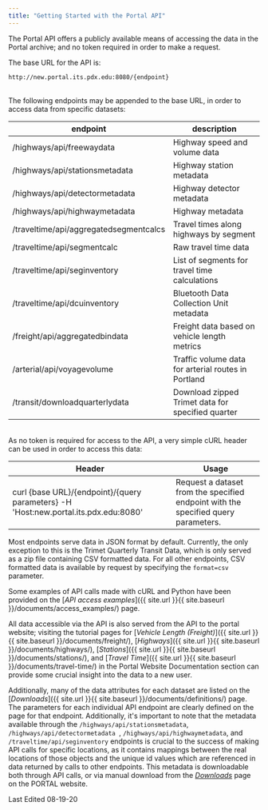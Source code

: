 ```yaml
---
title: "Getting Started with the Portal API"
---
```


The Portal API offers a publicly available means of accessing the data in the Portal archive;
and no token required in order to make a request.

The base URL for the API is:
<br />

`http://new.portal.its.pdx.edu:8080/{endpoint}`
<br /><br />

The following endpoints may be appended to the base URL, in order to access data from specific datasets:
<br />

| endpoint                               | description                                         |
|--------------------------------------- | --------------------------------------------------- |
| /highways/api/freewaydata              | Highway speed and volume data                       |
| /highways/api/stationsmetadata         | Highway station metadata                            |
| /highways/api/detectormetadata         | Highway detector metadata                           |
| /highways/api/highwaymetadata          | Highway metadata                                    |
| /traveltime/api/aggregatedsegmentcalcs | Travel times along highways by segment              |
| /traveltime/api/segmentcalc            | Raw travel time data                                |
| /traveltime/api/seginventory           | List of segments for travel time calculations       | 
| /traveltime/api/dcuinventory           | Bluetooth Data Collection Unit metadata             |
| /freight/api/aggregatedbindata         | Freight data based on vehicle length metrics        |
| /arterial/api/voyagevolume             | Traffic volume data for arterial routes in Portland |
| /transit/downloadquarterlydata         | Download zipped Trimet data for specified quarter   |\

\
 As no token is required for access to the API, a very simple cURL header can be used in order to access this data:

| Header |  Usage  |
| ------ | ------- |
| curl {base URL}/{endpoint}/{query parameters} -H 'Host:new.portal.its.pdx.edu:8080' | Request a dataset from the specified endpoint with the specified query parameters. |

Most endpoints serve data in JSON format by default. Currently, the only exception to this is the Trimet Quarterly Transit Data, which is only served as a zip file containing CSV formatted data. For all other endpoints, CSV formatted data is available by request by specifying the `format=csv` parameter. 

Some examples of API calls made with cURL and Python have been provided on the [_API access examples_]({{ site.url }}{{ site.baseurl }}/documents/access_examples/) page.

All data accessible via the API is also served from the API to the portal website; visiting the tutorial pages for [_Vehicle Length (Freight)_]({{ site.url }}{{ site.baseurl }}/documents/freight/), [_Highways_]({{ site.url }}{{ site.baseurl }}/documents/highways/), [_Stations_]({{ site.url }}{{ site.baseurl }}/documents/stations/), and [_Travel Time_]({{ site.url }}{{ site.baseurl }}/documents/travel-time/) in the Portal Website Documentation section can provide some crucial insight into the data to a new user.

Additionally, many of the data attributes for each dataset are listed on the [_Downloads_]({{ site.url }}{{ site.baseurl }}/documents/definitions/) page. The parameters for each individual API endpoint are clearly defined on the page for that endpoint.  Additionally, it's important to note that the metadata available through the ```/highways/api/stationsmetadata```, ```/highways/api/detectormetadata ```, ```/highways/api/highwaymetadata```, and ```/traveltime/api/seginventory``` endpoints is crucial to the success of making API calls for specific locations, as it contains mappings between the real locations of those objects and the unique id values which are referenced in data returned by calls to other endpoints.  This metadata is downloadable both through API calls, or via manual download from the [_Downloads_](http://new.portal.its.pdx.edu:8080/downloads/) page on the PORTAL website.

Last Edited 08-19-20
